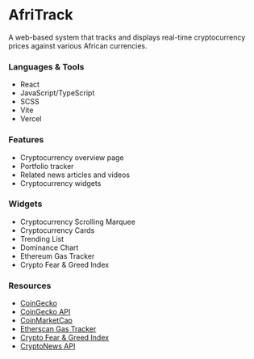 # AfriTrack
A web-based system that tracks and displays real-time cryptocurrency prices against various African currencies.

### Languages & Tools
- React
- JavaScript/TypeScript
- SCSS
- Vite
- Vercel

### Features
- Cryptocurrency overview page
- Portfolio tracker
- Related news articles and videos
- Cryptocurrency widgets

### Widgets
- Cryptocurrency Scrolling Marquee
- Cryptocurrency Cards
- Trending List
- Dominance Chart
- Ethereum Gas Tracker
- Crypto Fear & Greed Index

### Resources
- [CoinGecko](https://www.coingecko.com/)
- [CoinGecko API](https://www.coingecko.com/api/documentations/v3)
- [CoinMarketCap](https://coinmarketcap.com/)
- [Etherscan Gas Tracker](https://docs.etherscan.io/api-endpoints/gas-tracker)
- [Crypto Fear & Greed Index](https://alternative.me/crypto/fear-and-greed-index/)
- [CryptoNews API](https://cryptonews-api.com/)
